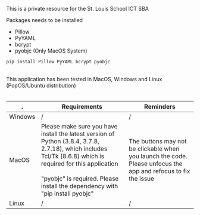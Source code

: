 This is a private resource for the St. Louis School ICT SBA

Packages needs to be installed
- Pillow
- PyYAML
- bcrypt
- pyobjc (Only MacOS System)

`pip install Pillow PyYAML bcrypt pyobjc`<br /><br />

This application has been tested in MacOS, Windows and Linux (PopOS/Ubuntu distribution)<br /><br />

. | Requirements | Reminders
--- | --- | ---
Windows  | / | / 
MacOS  | Please make sure you have install the latest version of Python (3.8.4, 3.7.8, 2.7.18), which includes Tcl/Tk (8.6.8) which is required for this application<br /><br />"pyobjc" is required. Please install the dependency with "pip install pyobjc" | The buttons may not be clickable when you launch the code. Please unfocus the app and refocus to fix the issue
Linux  | / | /